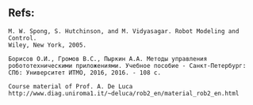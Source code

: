 ## Refs:

    M. W. Spong, S. Hutchinson, and M. Vidyasagar. Robot Modeling and Control.
    Wiley, New York, 2005.

    Борисов О.И., Громов В.С., Пыркин А.А. Методы управления робототехническими приложениями. Учебное пособие - Санкт-Петербург:
    СПб: Университет ИТМО, 2016, 2016. - 108 с.

    Course material of Prof. A. De Luca
    http://www.diag.uniroma1.it/~deluca/rob2_en/material_rob2_en.html
